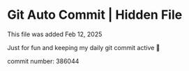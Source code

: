 # Git Auto Commit | Hidden File

This file was added Feb 12, 2025

Just for fun and keeping my daily git commit active 🤪

commit number: 386044
